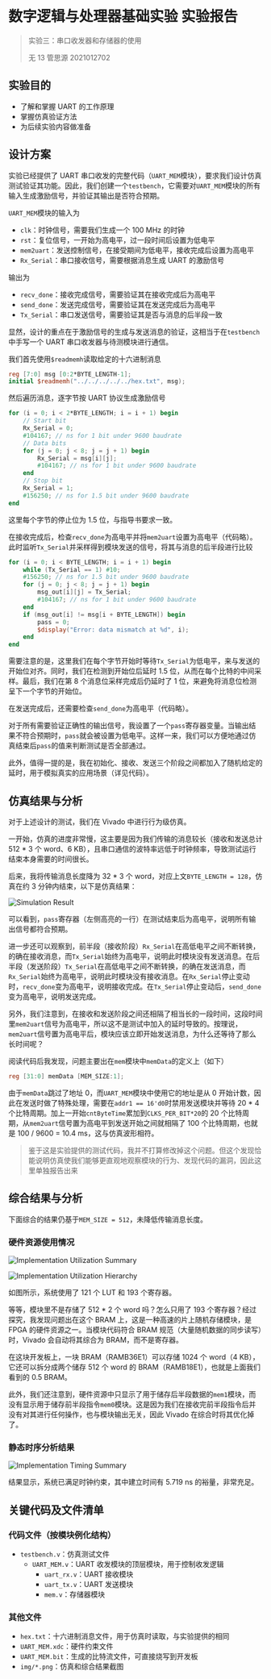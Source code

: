 # 数字逻辑与处理器基础实验 实验报告

> 实验三：串口收发器和存储器的使用
>
> 无 13 管思源 2021012702

## 实验目的

- 了解和掌握 UART 的工作原理
- 掌握仿真验证方法
- 为后续实验内容做准备

## 设计方案

实验已经提供了 UART 串口收发的完整代码（`UART_MEM`模块），要求我们设计仿真测试验证其功能。因此，我们创建一个`testbench`，它需要对`UART_MEM`模块的所有输入生成激励信号，并验证其输出是否符合预期。

`UART_MEM`模块的输入为

- `clk`：时钟信号，需要我们生成一个 100 MHz 的时钟
- `rst`：复位信号，一开始为高电平，过一段时间后设置为低电平
- `mem2uart`：发送控制信号，在接受期间为低电平，接收完成后设置为高电平
- `Rx_Serial`：串口接收信号，需要根据消息生成 UART 的激励信号

输出为

- `recv_done`：接收完成信号，需要验证其在接收完成后为高电平
- `send_done`：发送完成信号，需要验证其在发送完成后为高电平
- `Tx_Serial`：串口发送信号，需要验证其是否与消息的后半段一致

显然，设计的重点在于激励信号的生成与发送消息的验证，这相当于在`testbench`中手写一个 UART 串口收发器与待测模块进行通信。

我们首先使用`$readmemh`读取给定的十六进制消息

```verilog
reg [7:0] msg [0:2*BYTE_LENGTH-1];
initial $readmemh("../../../../../hex.txt", msg);
```

然后遍历消息，逐字节按 UART 协议生成激励信号

```verilog
for (i = 0; i < 2*BYTE_LENGTH; i = i + 1) begin
    // Start bit
    Rx_Serial = 0;
    #104167; // ns for 1 bit under 9600 baudrate
    // Data bits
    for (j = 0; j < 8; j = j + 1) begin
        Rx_Serial = msg[i][j];
        #104167; // ns for 1 bit under 9600 baudrate
    end
    // Stop bit
    Rx_Serial = 1;
    #156250; // ns for 1.5 bit under 9600 baudrate
end
```

这里每个字节的停止位为 1.5 位，与指导书要求一致。

在接收完成后，检查`recv_done`为高电平并将`mem2uart`设置为高电平（代码略）。此时监听`Tx_Serial`并采样得到模块发送的信号，将其与消息的后半段进行比较

```verilog
for (i = 0; i < BYTE_LENGTH; i = i + 1) begin
    while (Tx_Serial == 1) #10;
    #156250; // ns for 1.5 bit under 9600 baudrate
    for (j = 0; j < 8; j = j + 1) begin
        msg_out[i][j] = Tx_Serial;
        #104167; // ns for 1 bit under 9600 baudrate
    end
    if (msg_out[i] != msg[i + BYTE_LENGTH]) begin
        pass = 0;
        $display("Error: data mismatch at %d", i);
    end
end
```

需要注意的是，这里我们在每个字节开始时等待`Tx_Serial`为低电平，来与发送的开始位对齐。同时，我们在检测到开始位后延时 1.5 位，从而在每个比特的中间采样。最后，我们在第 8 个消息位采样完成后仍延时了 1 位，来避免将消息位检测呈下一个字节的开始位。

在发送完成后，还需要检查`send_done`为高电平（代码略）。

对于所有需要验证正确性的输出信号，我设置了一个`pass`寄存器变量。当输出结果不符合预期时，`pass`就会被设置为低电平。这样一来，我们可以方便地通过仿真结束后`pass`的值来判断测试是否全部通过。

此外，值得一提的是，我在初始化、接收、发送三个阶段之间都加入了随机给定的延时，用于模拟真实的应用场景（详见代码）。

## 仿真结果与分析

对于上述设计的测试，我们在 Vivado 中进行行为级仿真。

一开始，仿真的进度非常慢，这主要是因为我们传输的消息较长（接收和发送总计 512 * 3 个 word、6 KB），且串口通信的波特率远低于时钟频率，导致测试运行结束本身需要的时间很长。

后来，我将传输消息长度降为 32 * 3 个 word，对应上文`BYTE_LENGTH = 128`，仿真在约 3 分钟内结束，以下是仿真结果：

![Simulation Result](img/Simulation%20Result.png)

可以看到，`pass`寄存器（左侧高亮的一行）在测试结束后为高电平，说明所有输出信号都符合预期。

进一步还可以观察到，前半段（接收阶段）`Rx_Serial`在高低电平之间不断转换，的确在接收消息，而`Tx_Serial`始终为高电平，说明此时模块没有发送消息。在后半段（发送阶段）`Tx_Serial`在高低电平之间不断转换，的确在发送消息，而`Rx_Serial`始终为高电平，说明此时模块没有接收消息。在`Rx_Serial`停止变动时，`recv_done`变为高电平，说明接收完成。在`Tx_Serial`停止变动后，`send_done`变为高电平，说明发送完成。

另外，我们注意到，在接收和发送阶段之间还相隔了相当长的一段时间，这段时间里`mem2uart`信号为高电平，所以这不是测试中加入的延时导致的。按理说，`mem2uart`信号置为高电平后，模块应该立即开始发送消息，为什么还等待了那么长时间呢？

阅读代码后我发现，问题主要出在`mem`模块中`memData`的定义上（如下）

```verilog
reg [31:0] memData [MEM_SIZE:1];
```

由于`memData`跳过了地址 0，而`UART_MEM`模块中使用它的地址是从 0 开始计数，因此在发送时做了特殊处理，需要在`addr1 == 16'd0`时禁用发送模块并等待 20 * 4 个比特周期。加上一开始`cntByteTime`累加到`CLKS_PER_BIT*20`的 20 个比特周期，从`mem2uart`信号置为高电平到发送开始之间就相隔了 100 个比特周期，也就是 100 / 9600 = 10.4 ms，这与仿真波形相符。

> 鉴于这是实验提供的测试代码，我并不打算修改掉这个问题。但这个发现恰能说明仿真使我们能够更直观地观察模块的行为、发现代码的漏洞，因此这里单独报告出来

## 综合结果与分析

下面综合的结果仍基于`MEM_SIZE = 512`，未降低传输消息长度。

### 硬件资源使用情况

![Implementation Utilization Summary](img/Implementation%20Utilization%20Summary.png)

![Implementation Utilization Hierarchy](img/Implementation%20Utilization%20Hierarchy.png)

如图所示，系统使用了 121 个 LUT 和 193 个寄存器。

等等，模块里不是存储了 512 * 2 个 word 吗？怎么只用了 193 个寄存器？经过探究，我发现问题出在这个 BRAM 上，这是一种高速的片上随机存储模块，是 FPGA 的硬件资源之一。当模块代码符合 BRAM 规范（大量随机数据的同步读写）时，Vivado 会自动将其综合为 BRAM，而不是寄存器。

在这块开发板上，一块 BRAM（RAMB36E1）可以存储 1024 个 word（4 KB），它还可以拆分成两个储存 512 个 word 的 BRAM（RAMB18E1），也就是上面我们看到的 0.5 BRAM。

此外，我们还注意到，硬件资源中只显示了用于储存后半段数据的`mem1`模块，而没有显示用于储存前半段指令`mem0`模块。这是因为我们在接收完前半段指令后并没有对其进行任何操作，也与模块输出无关，因此 Vivado 在综合时将其优化掉了。

### 静态时序分析结果

![Implementation Timing Summary](img/Implementation%20Timing%20Summary.png)

结果显示，系统已满足时钟约束，其中建立时间有 5.719 ns 的裕量，非常充足。

## 关键代码及文件清单

### 代码文件（按模块例化结构）

- `testbench.v`：仿真测试文件
  - `UART_MEM.v`：UART 收发模块的顶层模块，用于控制收发逻辑
    - `uart_rx.v`：UART 接收模块
    - `uart_tx.v`：UART 发送模块
    - `mem.v`：存储器模块

### 其他文件

- `hex.txt`：十六进制消息文件，用于仿真时读取，与实验提供的相同
- `UART_MEM.xdc`：硬件约束文件
- `UART_MEM.bit`：生成的比特流文件，可直接烧写到开发板
- `img/*.png`：仿真和综合结果截图
